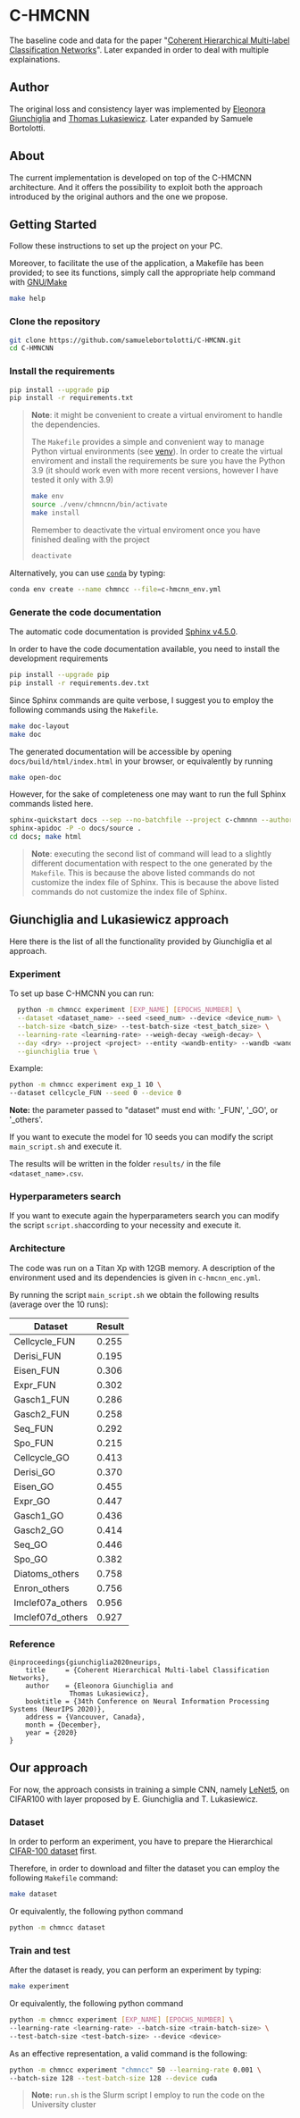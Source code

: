 # C-HMCNN

The baseline code and data for the paper "[Coherent Hierarchical Multi-label Classification Networks](https://proceedings.neurips.cc/paper/2020/hash/6dd4e10e3296fa63738371ec0d5df818-Abstract.html)".
Later expanded in order to deal with multiple explainations.

## Author

The original loss and consistency layer was implemented by [Eleonora Giunchiglia](https://www.cs.ox.ac.uk/people/eleonora.giunchiglia/) and [Thomas Lukasiewicz](https://www.cs.ox.ac.uk/people/thomas.lukasiewicz/).
Later expanded by Samuele Bortolotti.

## About

The current implementation is developed on top of the C-HMCNN architecture. 
And it offers the possibility to exploit both the approach introduced by the original authors and the one we propose.

## Getting Started

Follow these instructions to set up the project on your PC.

Moreover, to facilitate the use of the application, a Makefile has been provided; to see its functions, simply call the appropriate help command with [GNU/Make](https://www.gnu.org/software/make/)

 ```bash
 make help
 ```

### Clone the repository

 ```bash
 git clone https://github.com/samuelebortolotti/C-HMCNN.git
 cd C-HMNCNN
 ```

### Install the requirements

```bash
pip install --upgrade pip
pip install -r requirements.txt
```

> **Note**: it might be convenient to create a virtual enviroment to handle the dependencies.
> 
> The `Makefile` provides a simple and convenient way to manage Python virtual environments (see [venv](https://docs.python.org/3/tutorial/venv.html)).
> In order to create the virtual enviroment and install the requirements be sure you have the Python 3.9 (it should work even with more recent versions, however I have tested it only with 3.9)
> ```bash
> make env
> source ./venv/chmncnn/bin/activate
> make install
> ```
> Remember to deactivate the virtual enviroment once you have finished dealing with the project
> ```bash
> deactivate
> ```

Alternatively, you can use [`conda`](https://docs.conda.io/en/latest/) by typing:

```bash
conda env create --name chmncc --file=c-hmcnn_env.yml
```

### Generate the code documentation

The automatic code documentation is provided [Sphinx v4.5.0](https://www.sphinx-doc.org/en/master/).

In order to have the code documentation available, you need to install the development requirements

```bash
pip install --upgrade pip
pip install -r requirements.dev.txt
```

Since Sphinx commands are quite verbose, I suggest you to employ the following commands using the `Makefile`.

```bash
make doc-layout
make doc
```

The generated documentation will be accessible by opening `docs/build/html/index.html` in your browser, or equivalently by running

```bash
make open-doc
```

However, for the sake of completeness one may want to run the full Sphinx commands listed here.

```bash
sphinx-quickstart docs --sep --no-batchfile --project c-chmnnn --author "Samuele Bortolotti, Eleonora Giunchiglia and Thomas Lukasiewicz"  -r 0.1  --language en --extensions sphinx.ext.autodoc --extensions sphinx.ext.napoleon --extensions sphinx.ext.viewcode --extensions myst_parser
sphinx-apidoc -P -o docs/source .
cd docs; make html
```

> **Note**: executing the second list of command will lead to a slightly different documentation with respect to the one generated by the `Makefile`.
> This is because the above listed commands do not customize the index file of Sphinx. This is because the above listed commands do not customize the index file of Sphinx.

## Giunchiglia and Lukasiewicz approach

Here there is the list of all the functionality provided by Giunchiglia et al approach.

### Experiment

To set up base C-HMCNN you can run:

```bash
  python -m chmncc experiment [EXP_NAME] [EPOCHS_NUMBER] \
  --dataset <dataset_name> --seed <seed_num> --device <device_num> \
  --batch-size <batch_size> --test-batch-size <test_batch_size> \
  --learning-rate <learning-rate> --weigh-decay <weigh-decay> \
  --day <dry> --project <project> --entity <wandb-entity> --wandb <wandb> \
  --giunchiglia true \
```

Example:

```bash
python -m chmncc experiment exp_1 10 \
--dataset cellcycle_FUN --seed 0 --device 0
```

**Note:** the parameter passed to "dataset" must end with: '_FUN', '_GO', or '_others'.

If you want to execute the model for 10 seeds you can modify the script `main_script.sh` and execute it.

The results will be written in the folder `results/` in the file `<dataset_name>.csv`.

### Hyperparameters search

If you want to execute again the hyperparameters search you can modify the script `script.sh`according to your necessity and execute it. 


### Architecture

The code was run on a Titan Xp with 12GB memory. A description of the environment used and its dependencies is given in `c-hmcnn_enc.yml`.

By running the script `main_script.sh` we obtain the following results (average over the 10 runs):

| Dataset       | Result |
| ---           | ----   |
| Cellcycle_FUN | 0.255  |
| Derisi_FUN    | 0.195  |
| Eisen_FUN     | 0.306  |
| Expr_FUN      | 0.302  |
| Gasch1_FUN    | 0.286  |
| Gasch2_FUN    | 0.258  |
| Seq_FUN       | 0.292  |
| Spo_FUN       | 0.215  |
| Cellcycle_GO  | 0.413  |
| Derisi_GO     | 0.370  |
| Eisen_GO      | 0.455  |
| Expr_GO       | 0.447  |
| Gasch1_GO     | 0.436  |
| Gasch2_GO     | 0.414  |
| Seq_GO        | 0.446  |
| Spo_GO        | 0.382  |
| Diatoms_others| 0.758  |
| Enron_others  | 0.756  |
| Imclef07a_others | 0.956 |
| Imclef07d_others | 0.927 |


### Reference
```
@inproceedings{giunchiglia2020neurips,
    title     = {Coherent Hierarchical Multi-label Classification Networks},
    author    = {Eleonora Giunchiglia and
               Thomas Lukasiewicz},
    booktitle = {34th Conference on Neural Information Processing Systems (NeurIPS 2020)},
    address = {Vancouver, Canada},
    month = {December},
    year = {2020}
}
```

## Our approach

For now, the approach consists in training a simple CNN, namely [LeNet5](https://en.wikipedia.org/wiki/LeNet), on CIFAR100 with layer proposed by E. Giunchiglia and T. Lukasiewicz.

### Dataset

In order to perform an experiment, you have to prepare the Hierarchical [CIFAR-100 dataset](https://www.cs.toronto.edu/~kriz/cifar.html) first.

Therefore, in order to download and filter the dataset you can employ the following `Makefile` command:

```bash
make dataset
```

Or equivalently, the following python command

```bash
python -m chmncc dataset
```

### Train and test

After the dataset is ready, you can perform an experiment by typing:

```bash
make experiment
```

Or equivalently, the following python command

```bash
python -m chmncc experiment [EXP_NAME] [EPOCHS_NUMBER] \
--learning-rate <learning-rate> --batch-size <train-batch-size> \
--test-batch-size <test-batch-size> --device <device>
```

As an effective representation, a valid command is the following:

```bash
python -m chmncc experiment "chmncc" 50 --learning-rate 0.001 \
--batch-size 128 --test-batch-size 128 --device cuda
```

> **Note:** `run.sh` is the Slurm script I employ to run the code on the University cluster
